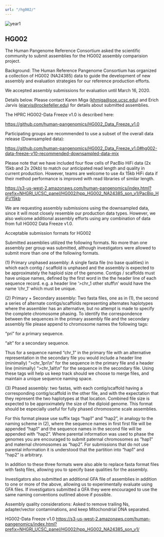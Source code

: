 ```yaml
---
url: "/hg002/"
---
```

![year1](/img/hg002.jpg)

## HG002

The Human Pangenome Reference Consortium asked the scientific community to submit assemblies for the HG002 assembly comparision project.

Background: The Human Reference Pangenome Consortium has organized a collection of HG002 (NA24385) data to guide the development of new assembly and evaluation strategies for our reference production efforts.

We accepted assembly submissions for evaluation until March 16, 2020.

Details below.  Please contact Karen Miga (khmiga@soe.ucsc.edu) and Erich Jarvis (ejarvis@rockefeller.edu) for details about submitted assemblies.

The HPRC HG002-Data Freeze v1.0 is described here: 

https://github.com/human-pangenomics/HG002_Data_Freeze_v1.0

Participating groups are recommended to use a subset of the overall data release (Downsampled data):

https://github.com/human-pangenomics/HG002_Data_Freeze_v1.0#hg002-data-freeze-v10-recommended-downsampled-data-mix

Please note that we have included four flow cells of PacBio HiFi data (2x 15kb and 2x 20kb) to match our anticipated read length and quality in current production. However, teams are welcome to use 4x 15kb HiFi data if their method performance is improved with read libraries of similar length.

https://s3-us-west-2.amazonaws.com/human-pangenomics/index.html?prefix=NHGRI_UCSC_panel/HG002/hpp_HG002_NA24385_son_v1/PacBio_HiFi/15kb

We are requesting assembly submissions using the downsampled data, since it will most closely resemble our production data types. However, we also welcome additional assembly efforts using any combination of data from full HG002 Data Freeze v1.0.

Acceptable submission formats for HG002

Submitted assemblies utilized the following formats. No more than one assembly per group was submitted, although investigators were allowed to submit more than one of the following formats.

(1) Primary unphased assembly: A single fasta file (no base qualities) in which each contig / scaffold is unphased and the assembly is expected to be approximately the haploid size of the genome. Contigs / scaffolds must have unique names, defined by the first word in the the header line of each sequence record. e.g. a header line ‘>chr_1 other stuff\n’ would have the name ‘chr_1’ which must be unique.

(2) Primary + Secondary assembly: Two fasta files, one as in (1), the second a series of alternate contigs/scaffolds representing alternates haplotypes where the assembler has an alternative, but no attempt is made to specify the complete chromosome phasing. To identify the correspondence between the sequences in the primary assembly file and the secondary assembly file please append to chromosome names the following tags:

“pri” for a primary sequence.

“alt” for a secondary sequence.

Thus for a sequence named “chr_1” in the primary file with an alternative representation in the secondary file you would include a header line (minimally) “>chr_1pri\n” for the sequence in the primary file and a header line (minimally) “>chr_1alt\n” for the sequence in the secondary file. Using these tags will help us keep track should we choose to merge files, and maintain a unique sequence naming space. 

(3) Phased assembly: two fastas, with each contig/scaffold having a corresponding contig/scaffold in the other file, and with the expectation that they represent the two haplotypes at that location. Combined file size is expected to be approximately the size of the diploid genome. This format should be especially useful for fully phased chromosome scale assemblies.

For this format please use suffix tags “hap1” and “hap2”, in analogy to the naming scheme in (2), where the sequence names in first first file will be appended “hap1” and the sequence names in the second file will be appended with “hap2”. Where parental information was used to phase the genomes you are encouraged to submit paternal chromosomes as “hap1” and maternal chromosomes as “hap2”. For submissions that do not use parental information it is understood that the partition into “hap1” and “hap2” is arbitrary.

In addition to these three formats were also able to replace fasta format files with fastq files, allowing you to specify base qualities for the assembly.

Investigators also submitted an additional GFA file of assemblies in addition to one or more of the above, allowing us to experimentally evaluate using GFA files. If investigators submitted a GFA they were encouraged to use the same naming conventions outlined above if possible.

Assembly quality considerations: Asked to remove trailing Ns, adapter/vector contaminations, and keep Mitochondrial DNA separated.

HG002-Data Freeze v1.0 https://s3-us-west-2.amazonaws.com/human-pangenomics/index.html?prefix=NHGRI_UCSC_panel/HG002/hpp_HG002_NA24385_son_v1/